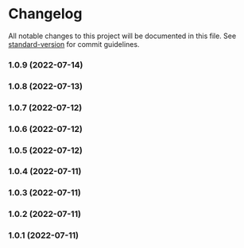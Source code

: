 # Changelog

All notable changes to this project will be documented in this file. See [standard-version](https://github.com/conventional-changelog/standard-version) for commit guidelines.

### 1.0.9 (2022-07-14)

### 1.0.8 (2022-07-13)

### 1.0.7 (2022-07-12)

### 1.0.6 (2022-07-12)

### 1.0.5 (2022-07-12)

### 1.0.4 (2022-07-11)

### 1.0.3 (2022-07-11)

### 1.0.2 (2022-07-11)

### 1.0.1 (2022-07-11)
